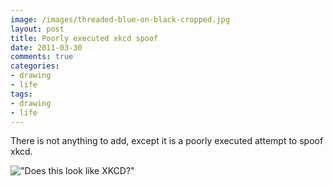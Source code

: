 ```yaml
---
image: /images/threaded-blue-on-black-cropped.jpg
layout: post
title: Poorly executed xkcd spoof
date: 2011-03-30
comments: true
categories:
- drawing
- life
tags:
- drawing
- life
---
```

There is not anything to add, except it is a poorly executed attempt to spoof xkcd.

!["Does this look like XKCD?"](http://3.bp.blogspot.com/-IRlTq69suHw/TZMTwnh2pFI/AAAAAAAACCc/PuUsHXZWOb0/s400/fake_xkcd.png "Does this look like XKCD?")
